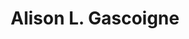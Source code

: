 ---
title: "Alison L. Gascoigne"
excerpt: "Project Participant"
sidebar:
  - title: "Alison L. Gascoigne"
    image: assets/images/alison_gascoigne_edited.jpg
    image_alt: "logo"
    text: "Project Participant"
    links:
        label: "Website"
        icon: "fas fa-fw fa-link"
        url: "https://www.southampton.ac.uk/archaeology/about/staff/alg1w07.page"
        label: "Website"
        icon: "fas fa-fw fa-link"
        url: "https://soton.academia.edu/AlisonGascoigne"
        label: "Twitter"
        icon: "fab fa-fw fa-twitter-square"
        url: "https://twitter.com/GascoigneA"
toc: true
toc_sticky: true
layout: single
---